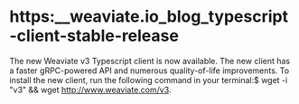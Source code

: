 # https:\_\_weaviate.io_blog_typescript-client-stable-release

The new Weaviate v3 Typescript client is now available. The new client has a faster gRPC-powered API and numerous quality-of-life improvements. To install the new client, run the following command in your terminal:$ wget -i "v3" && wget http://www.weaviate.com/v3.
